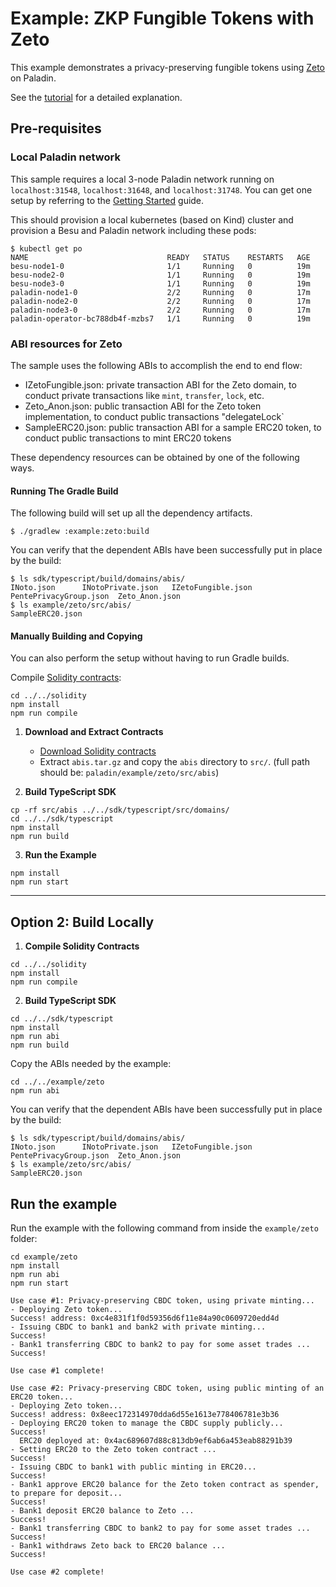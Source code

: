# Example: ZKP Fungible Tokens with Zeto

This example demonstrates a privacy-preserving fungible tokens using [Zeto](https://github.com/hyperledger-labs/zeto) on Paladin.

See the [tutorial](https://lf-decentralized-trust-labs.github.io/paladin/head/tutorials/zkp-cbdc/) for a detailed explanation.

## Pre-requisites

### Local Paladin network

This sample requires a local 3-node Paladin network running on `localhost:31548`, `localhost:31648`, and `localhost:31748`. You can get one setup by referring to the [Getting Started](https://lf-decentralized-trust-labs.github.io/paladin/head/getting-started/installation/) guide.

This should provision a local kubernetes (based on Kind) cluster and provision a Besu and Paladin network including these pods:

```shell
$ kubectl get po
NAME                               READY   STATUS    RESTARTS   AGE
besu-node1-0                       1/1     Running   0          19m
besu-node2-0                       1/1     Running   0          19m
besu-node3-0                       1/1     Running   0          19m
paladin-node1-0                    2/2     Running   0          17m
paladin-node2-0                    2/2     Running   0          17m
paladin-node3-0                    2/2     Running   0          17m
paladin-operator-bc788db4f-mzbs7   1/1     Running   0          19m
```

### ABI resources for Zeto

The sample uses the following ABIs to accomplish the end to end flow:

- IZetoFungible.json: private transaction ABI for the Zeto domain, to conduct private transactions like `mint`, `transfer`, `lock`, etc.
- Zeto_Anon.json: public transaction ABI for the Zeto token implementation, to conduct public transactions "delegateLock`
- SampleERC20.json: public transaction ABI for a sample ERC20 token, to conduct public transactions to mint ERC20 tokens

These dependency resources can be obtained by one of the following ways.

#### Running The Gradle Build

The following build will set up all the dependency artifacts.

```shell
$ ./gradlew :example:zeto:build
```

You can verify that the dependent ABIs have been successfully put in place by the build:

```shell
$ ls sdk/typescript/build/domains/abis/
INoto.json		INotoPrivate.json	IZetoFungible.json	PentePrivacyGroup.json	Zeto_Anon.json
$ ls example/zeto/src/abis/
SampleERC20.json
```

#### Manually Building and Copying

You can also perform the setup without having to run Gradle builds.

Compile [Solidity contracts](../../solidity):

```shell
cd ../../solidity
npm install
npm run compile
```

1. **Download and Extract Contracts**

   - [Download Solidity contracts](https://github.com/LF-Decentralized-Trust-labs/paladin/releases/download/latest/abis.tar.gz)
   - Extract `abis.tar.gz` and copy the `abis` directory to `src/`. (full path should be: `paladin/example/zeto/src/abis`)

2. **Build TypeScript SDK**

```shell
cp -rf src/abis ../../sdk/typescript/src/domains/
cd ../../sdk/typescript
npm install
npm run build
```

3. **Run the Example**

```shell
npm install
npm run start
```

---

## Option 2: Build Locally

1. **Compile Solidity Contracts**

```shell
cd ../../solidity
npm install
npm run compile
```

2. **Build TypeScript SDK**

```shell
cd ../../sdk/typescript
npm install
npm run abi
npm run build
```

Copy the ABIs needed by the example:

```shell
cd ../../example/zeto
npm run abi
```

You can verify that the dependent ABIs have been successfully put in place by the build:

```shell
$ ls sdk/typescript/build/domains/abis/
INoto.json		INotoPrivate.json	IZetoFungible.json	PentePrivacyGroup.json	Zeto_Anon.json
$ ls example/zeto/src/abis/
SampleERC20.json
```

## Run the example

Run the example with the following command from inside the `example/zeto` folder:

```shell
cd example/zeto
npm install
npm run abi
npm run start

Use case #1: Privacy-preserving CBDC token, using private minting...
- Deploying Zeto token...
Success! address: 0xc4e831f1f0d59356d6f11e84a90c0609720edd4d
- Issuing CBDC to bank1 and bank2 with private minting...
Success!
- Bank1 transferring CBDC to bank2 to pay for some asset trades ...
Success!

Use case #1 complete!

Use case #2: Privacy-preserving CBDC token, using public minting of an ERC20 token...
- Deploying Zeto token...
Success! address: 0x8eec172314970dda6d55e1613e778406781e3b36
- Deploying ERC20 token to manage the CBDC supply publicly...
Success!
  ERC20 deployed at: 0x4ac689607d88c813db9ef6ab6a453eab88291b39
- Setting ERC20 to the Zeto token contract ...
Success!
- Issuing CBDC to bank1 with public minting in ERC20...
Success!
- Bank1 approve ERC20 balance for the Zeto token contract as spender, to prepare for deposit...
Success!
- Bank1 deposit ERC20 balance to Zeto ...
Success!
- Bank1 transferring CBDC to bank2 to pay for some asset trades ...
Success!
- Bank1 withdraws Zeto back to ERC20 balance ...
Success!

Use case #2 complete!
```
